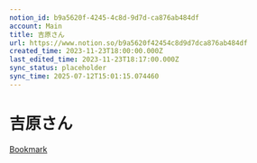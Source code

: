 ```yaml
---
notion_id: b9a5620f-4245-4c8d-9d7d-ca876ab484df
account: Main
title: 吉原さん
url: https://www.notion.so/b9a5620f42454c8d9d7dca876ab484df
created_time: 2023-11-23T18:00:00.000Z
last_edited_time: 2023-11-23T18:17:00.000Z
sync_status: placeholder
sync_time: 2025-07-12T15:01:15.074460
---
```

# 吉原さん

[Bookmark](https://x.com/k_y_029/status/1727311008174358610?s=20)